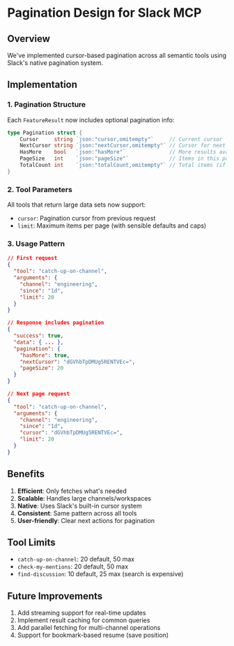 # Pagination Design for Slack MCP

## Overview

We've implemented cursor-based pagination across all semantic tools using Slack's native pagination system.

## Implementation

### 1. Pagination Structure

Each `FeatureResult` now includes optional pagination info:

```go
type Pagination struct {
    Cursor     string `json:"cursor,omitempty"`     // Current cursor
    NextCursor string `json:"nextCursor,omitempty"` // Cursor for next page  
    HasMore    bool   `json:"hasMore"`              // More results available
    PageSize   int    `json:"pageSize"`             // Items in this page
    TotalCount int    `json:"totalCount,omitempty"` // Total items (if known)
}
```

### 2. Tool Parameters

All tools that return large data sets now support:
- `cursor`: Pagination cursor from previous request
- `limit`: Maximum items per page (with sensible defaults and caps)

### 3. Usage Pattern

```json
// First request
{
  "tool": "catch-up-on-channel",
  "arguments": {
    "channel": "engineering",
    "since": "1d",
    "limit": 20
  }
}

// Response includes pagination
{
  "success": true,
  "data": { ... },
  "pagination": {
    "hasMore": true,
    "nextCursor": "dGVhbTpDMUg5RENTVEc=",
    "pageSize": 20
  }
}

// Next page request
{
  "tool": "catch-up-on-channel", 
  "arguments": {
    "channel": "engineering",
    "since": "1d",
    "cursor": "dGVhbTpDMUg5RENTVEc=",
    "limit": 20
  }
}
```

## Benefits

1. **Efficient**: Only fetches what's needed
2. **Scalable**: Handles large channels/workspaces
3. **Native**: Uses Slack's built-in cursor system
4. **Consistent**: Same pattern across all tools
5. **User-friendly**: Clear next actions for pagination

## Tool Limits

- `catch-up-on-channel`: 20 default, 50 max
- `check-my-mentions`: 20 default, 50 max  
- `find-discussion`: 10 default, 25 max (search is expensive)

## Future Improvements

1. Add streaming support for real-time updates
2. Implement result caching for common queries
3. Add parallel fetching for multi-channel operations
4. Support for bookmark-based resume (save position)